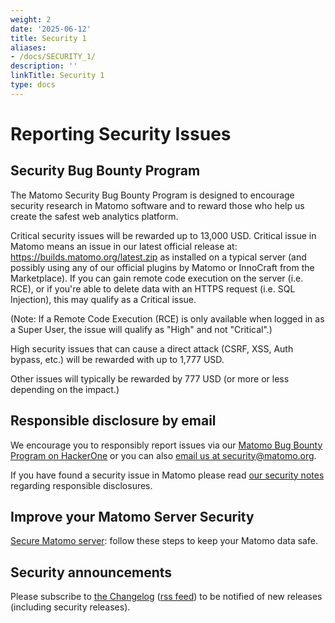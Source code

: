 ```yaml
---
weight: 2
date: '2025-06-12'
title: Security 1
aliases:
- /docs/SECURITY_1/
description: ''
linkTitle: Security 1
type: docs
---
```


# Reporting Security Issues

## Security Bug Bounty Program

The Matomo Security Bug Bounty Program is designed to encourage security research in Matomo software and to reward those who help us create the safest web analytics platform. 

Critical security issues will be rewarded up to 13,000 USD. Critical issue in Matomo means an issue in our latest official release at: https://builds.matomo.org/latest.zip as installed on a typical server (and possibly using any of our official plugins by Matomo or InnoCraft from the Marketplace). If you can gain remote code execution on the server (i.e. RCE), or if you're able to delete data with an HTTPS request (i.e. SQL Injection), this may qualify as a Critical issue.

(Note: If a Remote Code Execution (RCE) is only available when logged in as a Super User, the issue will qualify as "High" and not "Critical".)

High security issues that can cause a direct attack (CSRF, XSS, Auth bypass, etc.) will be rewarded with up to 1,777 USD.

Other issues will typically be rewarded by 777 USD (or more or less depending on the impact.)


## Responsible disclosure by email


We encourage you to responsibly report issues via our [Matomo Bug Bounty Program on HackerOne](https://hackerone.com/matomo) or you can also 
[email us at security@matomo.org](mailto:security@matomo.org?subject=Reporting%20Vulnerability%20in%20Matomo).

If you have found a security issue in Matomo please read [our security notes](https://matomo.org/security/) regarding responsible disclosures.


## Improve your Matomo Server Security 

[Secure Matomo server](https://matomo.org/docs/security/): follow these steps to keep your Matomo data safe.

## Security announcements

Please subscribe to [the Changelog](https://matomo.org/changelog/) ([rss feed](https://matomo.org/changelog/feed/)) to be notified of new releases (including security releases).
